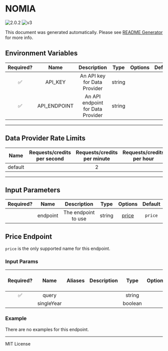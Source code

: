 # NOMIA

![2.0.2](https://img.shields.io/github/package-json/v/smartcontractkit/external-adapters-js?filename=packages/sources/nomia/package.json) ![v3](https://img.shields.io/badge/framework%20version-v3-blueviolet)

This document was generated automatically. Please see [README Generator](../../scripts#readme-generator) for more info.

## Environment Variables

| Required? |     Name     |            Description            |  Type  | Options | Default |
| :-------: | :----------: | :-------------------------------: | :----: | :-----: | :-----: |
|    ✅     |   API_KEY    |   An API key for Data Provider    | string |         |         |
|    ✅     | API_ENDPOINT | An API endpoint for Data Provider | string |         |         |

---

## Data Provider Rate Limits

|  Name   | Requests/credits per second | Requests/credits per minute | Requests/credits per hour | Note |
| :-----: | :-------------------------: | :-------------------------: | :-----------------------: | :--: |
| default |                             |              2              |                           |      |

---

## Input Parameters

| Required? |   Name   |     Description     |  Type  |         Options          | Default |
| :-------: | :------: | :-----------------: | :----: | :----------------------: | :-----: |
|           | endpoint | The endpoint to use | string | [price](#price-endpoint) | `price` |

## Price Endpoint

`price` is the only supported name for this endpoint.

### Input Params

| Required? |    Name    | Aliases | Description |  Type   | Options | Default | Depends On | Not Valid With |
| :-------: | :--------: | :-----: | :---------: | :-----: | :-----: | :-----: | :--------: | :------------: |
|    ✅     |   query    |         |             | string  |         |         |            |                |
|           | singleYear |         |             | boolean |         |         |            |                |

### Example

There are no examples for this endpoint.

---

MIT License
